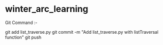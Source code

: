 # winter_arc_learning


Git Command :-

git add list_traverse.py
git commit -m "Add list_traverse.py with listTraversal function"
git push